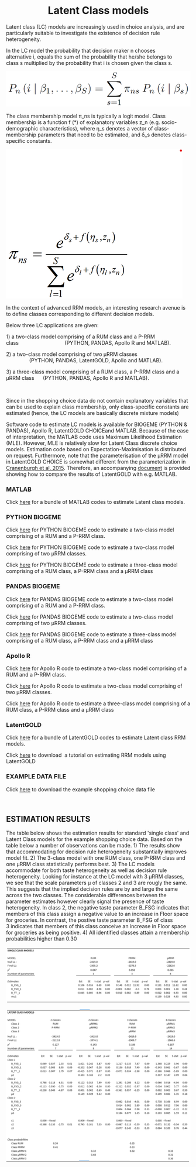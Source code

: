 <div id="bgLayers_comp-la7wokvd" class="MW5IWV" data-hook="bgLayers">
<div id="bgMedia_comp-la7wokvd" class="VgO9Yg">&nbsp;</div>
</div>
<div class="" data-mesh-id="comp-la7wokvdinlineContent" data-testid="inline-content">
<div data-mesh-id="comp-la7wokvdinlineContent-gridContainer" data-testid="mesh-container-content">
<div id="comp-ig9j82m3" class="BaOVQ8 tz5f0K comp-ig9j82m3 wixui-rich-text" data-testid="richTextElement">
<h1 class="font_2 wixui-rich-text__text" style="text-align: center;">Latent Class models</h1>
<p class="font_8 wixui-rich-text__text">Latent class (LC) models are increasingly used in choice analysis, and are particularly suitable to investigate the existence of decision rule heterogeneity.</p>
<p class="font_8 wixui-rich-text__text">In the LC model the probability that decision maker&nbsp;<span class="wixui-rich-text__text">n</span>&nbsp;chooses alternative&nbsp;<span class="wixui-rich-text__text">i,&nbsp;</span>equals<span class="wixui-rich-text__text">&nbsp;</span>the sum of the probability that he/she belongs to class&nbsp;<span class="wixui-rich-text__text">s&nbsp;</span>multiplied by the probability that&nbsp;<span class="wixui-rich-text__text">i</span>&nbsp;is chosen given the class&nbsp;<span class="wixui-rich-text__text">s.</span></p>
<p class="font_8 wixui-rich-text__text"><span class="wixui-rich-text__text"><img src="https://github.com/sandervancranenburgh/advancedRRMmodels/blob/main/Source/RRM%20Models%20%26%20Software/Latent%20class%20models/LC_1.png" alt="" /></span></p>
<p class="font_8 wixui-rich-text__text"><span class="wixui-rich-text__text">The class membership model&nbsp;&pi;_ns&nbsp;is typically a logit model. Class membership is a function&nbsp;f&nbsp;(*) of explanatory variables z_n (e.g. socio-demographic characteristics), where&nbsp;&eta;_s&nbsp;denotes a vector of class-membership parameters that need to be estimated, and&nbsp;&delta;_s&nbsp;denotes class-specific constants.</span></p>
<p class="font_8 wixui-rich-text__text"><span class="wixui-rich-text__text"><img src="https://github.com/sandervancranenburgh/advancedRRMmodels/blob/main/Source/RRM%20Models%20%26%20Software/Latent%20class%20models/LC_2.png" alt="" /></p>
<p class="font_8 wixui-rich-text__text">In the context of advanced RRM models, an interesting research avenue is to define classes corresponding to different decision models.</p>
<p class="font_8 wixui-rich-text__text">Below three LC applications are given:</p>
<p class="font_8 wixui-rich-text__text">1) a two-class model comprising of a RUM class and a P-RRM class&nbsp;&nbsp;&nbsp;&nbsp;&nbsp;&nbsp;&nbsp;&nbsp;&nbsp;&nbsp;&nbsp;&nbsp;&nbsp;&nbsp;&nbsp;&nbsp;&nbsp;&nbsp;&nbsp;&nbsp;&nbsp;&nbsp; &nbsp; &nbsp; &nbsp; &nbsp;&nbsp; (PYTHON, PANDAS, Apollo&nbsp;R and MATLAB).</p>
<p class="font_8 wixui-rich-text__text">2) a two-class model comprising of two &mu;RRM classes &nbsp; &nbsp; &nbsp; &nbsp; &nbsp; &nbsp; &nbsp;  &nbsp; &nbsp; &nbsp; &nbsp; &nbsp; &nbsp; &nbsp; &nbsp; &nbsp; &nbsp; &nbsp; &nbsp; &nbsp; &nbsp; &nbsp; &nbsp; &nbsp; &nbsp;  &nbsp; (PYTHON, PANDAS, LatentGOLD,&nbsp;Apollo and MATLAB).</p>
<p class="font_8 wixui-rich-text__text">3) a three-class model comprising of a RUM class, a P-RRM class and a &mu;RRM class&nbsp;&nbsp;&nbsp;&nbsp;&nbsp; (PYTHON, PANDAS, Apollo&nbsp;R and MATLAB).</p>
<p class="font_8 wixui-rich-text__text">&nbsp;</p>
<p class="font_8 wixui-rich-text__text">Since in the shopping choice data do not contain explanatory variables that can be used to explain class membership, only class-specific constants are estimated (hence, the LC models are basically discrete mixture models)</p>
<p class="font_8 wixui-rich-text__text" dir="ltr">Software code to estimate LC models is available for BIOGEME (PYTHON &amp; PANDAS), Apollo R, LatentGOLD CHOICEand MATLAB. Because of the ease of interpretation, the MATLAB code uses Maximum Likelihood Estimation (MLE). However, MLE is relatively slow for Latent Class discrete choice models. Estimation code based on Expectation-Maximisation is distributed on request. Furthermore, note that the parameterisation of the &mu;RRM model in LatentGOLD CHOICE is somewhat different from the parameterization in <span class="wixui-rich-text__text"><a class="wixui-rich-text__text" href="https://www.advancedrrmmodels.com/_files/ugd/4e8049_dec9ccc8af5f4caa9ddc40ddf5d9baa2.pdf" target="_blank" rel="noopener">Cranenburgh et al. 2015</a></span>. Therefore, an accompanying <a href="https://github.com/sandervancranenburgh/advancedRRMmodels/blob/main/Source/RRM%20Models%20%26%20Software/Latent%20class%20models/LatentGOLD/Comparing%20and%20Cross%20validation%20of%20Latent%20Gold%20muRRM%20results.pdf">document</a> is provided showing how to compare the results of&nbsp;LatentGOLD&nbsp;with e.g.&nbsp;MATLAB.</p>

<h3 class="font_7 wixui-rich-text__text" dir="ltr">MATLAB</h3>
<p class="font_8 wixui-rich-text__text" dir="ltr">Click&nbsp;<span class="wixui-rich-text__text"><a class="wixui-rich-text__text" href="https://github.com/sandervancranenburgh/advancedRRMmodels/tree/main/Source/RRM%20Models%20%26%20Software/Latent%20class%20models/MATLAB" target="_blank" rel="noopener">here</a></span>&nbsp;for a bundle of MATLAB codes to estimate Latent class models.</p>

<h3 class="font_7 wixui-rich-text__text" dir="ltr">PYTHON BIOGEME</h3>
<p class="font_8 wixui-rich-text__text" dir="ltr">Click&nbsp;<span class="wixui-rich-text__text"><a class="wixui-rich-text__text" href="https://github.com/sandervancranenburgh/advancedRRMmodels/blob/main/Source/RRM%20Models%20%26%20Software/Latent%20class%20models/PYTHON%20BIOGEME/LC_RUM_PRRM_2classes.py" target="_blank" rel="noopener">here</a></span>&nbsp;for PYTHON BIOGEME code to estimate a two-class model comprising of a RUM and a P-RRM class.</p>

<p class="font_8 wixui-rich-text__text" dir="ltr">Click&nbsp;<span class="wixui-rich-text__text"><a class="wixui-rich-text__text" href="https://github.com/sandervancranenburgh/advancedRRMmodels/blob/main/Source/RRM%20Models%20%26%20Software/Latent%20class%20models/PYTHON%20BIOGEME/LC_muRRM_2classes.py" target="_blank" rel="noopener">here</a></span>&nbsp;for PYTHON BIOGEME code to estimate a two-class model comprising of two &mu;RRM classes.</p>

<p class="font_8 wixui-rich-text__text" dir="ltr">Click&nbsp;<span class="wixui-rich-text__text"><a class="wixui-rich-text__text" href="[https://surfdrive.surf.nl/files/index.php/s/KWOh5B7YimFp4WD](https://github.com/sandervancranenburgh/advancedRRMmodels/blob/main/Source/RRM%20Models%20%26%20Software/Latent%20class%20models/PYTHON%20BIOGEME/LC_RUM_PRRM_muRRM_3classes.py)" target="_blank" rel="noopener">here</a></span>&nbsp;for PYTHON BIOGEME code to estimate a three-class model comprising of a RUM class, a P-RRM class and a &mu;RRM class</p>

<h3 class="font_8 wixui-rich-text__text" dir="ltr"><span class="wixGuard wixui-rich-text__text">​</span>PANDAS BIOGEME</h3>
<p class="font_8 wixui-rich-text__text" dir="ltr">Click&nbsp;<span class="wixui-rich-text__text"><a class="wixui-rich-text__text" href="https://github.com/sandervancranenburgh/advancedRRMmodels/blob/main/Source/RRM%20Models%20%26%20Software/Latent%20class%20models/PANDAS%20BIOGEME/LC_RUM_PRRM_2classes.py" target="_blank" rel="noopener">here</a></span>&nbsp;for PANDAS BIOGEME code to estimate a two-class model comprising of a RUM and a P-RRM class.</p>

<p class="font_8 wixui-rich-text__text" dir="ltr">Click&nbsp;<span class="wixui-rich-text__text"><a class="wixui-rich-text__text" href="https://github.com/sandervancranenburgh/advancedRRMmodels/blob/main/Source/RRM%20Models%20%26%20Software/Latent%20class%20models/PANDAS%20BIOGEME/LC_muRRM_2classes.py" target="_blank" rel="noopener">here</a></span>&nbsp;for PANDAS BIOGEME code to estimate a two-class model comprising of two &mu;RRM classes.</p>

<p class="font_8 wixui-rich-text__text" dir="ltr">Click&nbsp;<span class="wixui-rich-text__text"><a class="wixui-rich-text__text" href="https://github.com/sandervancranenburgh/advancedRRMmodels/blob/main/Source/RRM%20Models%20%26%20Software/Latent%20class%20models/PANDAS%20BIOGEME/LC_RUM_PRRM_muRRM_3classes.py" target="_blank" rel="noopener">here</a></span>&nbsp;for PANDAS BIOGEME code to estimate a three-class model comprising of a RUM class, a P-RRM class and a &mu;RRM class</p>

<h3 class="font_7 wixui-rich-text__text" dir="ltr">Apollo R</h3>

<p class="font_8 wixui-rich-text__text" dir="ltr">Click&nbsp;<span class="wixui-rich-text__text"><a class="wixui-rich-text__text" href="https://github.com/sandervancranenburgh/advancedRRMmodels/blob/main/Source/RRM%20Models%20%26%20Software/Latent%20class%20models/Apollo%20R/LC_RUM_PRRM_2classes.R" target="_blank" rel="noopener">here</a></span>&nbsp;for&nbsp;<span class="wixui-rich-text__text">Apollo R</span>&nbsp;code to estimate a two-class model comprising of a RUM and a P-RRM class.</p>

<p class="font_8 wixui-rich-text__text" dir="ltr">Click&nbsp;<span class="wixui-rich-text__text"><a class="wixui-rich-text__text" href="https://github.com/sandervancranenburgh/advancedRRMmodels/blob/main/Source/RRM%20Models%20%26%20Software/Latent%20class%20models/Apollo%20R/LC_muRRM_2classes.R" target="_blank" rel="noopener">here</a></span>&nbsp;for&nbsp;<span class="wixui-rich-text__text">Apollo R</span>&nbsp;code to estimate a two-class model comprising of two &mu;RRM classes.</p>

<p class="font_8 wixui-rich-text__text" dir="ltr">Click&nbsp;<span class="wixui-rich-text__text"><a class="wixui-rich-text__text" href="https://github.com/sandervancranenburgh/advancedRRMmodels/blob/main/Source/RRM%20Models%20%26%20Software/Latent%20class%20models/Apollo%20R/LC_RUM_PRRM_muRRM_3classes.R" target="_blank" rel="noopener">here</a></span>&nbsp;for&nbsp;<span class="wixui-rich-text__text">Apollo R</span>&nbsp;code to estimate a three-class model comprising of a RUM class, a P-RRM class and a &mu;RRM class</p>
<h3 class="font_7 wixui-rich-text__text" dir="ltr">LatentGOLD</h3>

<p class="font_8 wixui-rich-text__text" dir="ltr">Click&nbsp;<span class="wixui-rich-text__text"><a class="wixui-rich-text__text" href="https://github.com/sandervancranenburgh/advancedRRMmodels/tree/main/Source/RRM%20Models%20%26%20Software/Latent%20class%20models/LatentGOLD" target="_blank" rel="noopener">here</a></span>&nbsp;for a bundle of LatentGOLD codes to estimate Latent class RRM models.</p>

<p class="font_8 wixui-rich-text__text" dir="ltr">Click&nbsp;<span class="wixui-rich-text__text"><a class="wixui-rich-text__text" href="https://github.com/sandervancranenburgh/advancedRRMmodels/blob/main/Source/RRM%20Models%20%26%20Software/Latent%20class%20models/LatentGOLD/LG-Choice-Tutorial-12-Estimating-Random-Regret-Models.pdf" target="_blank" rel="noopener">here</a></span>&nbsp;to download &nbsp;a tutorial on estimating RRM models using LatentGOLD</p>

<h3 class="font_7 wixui-rich-text__text" dir="ltr">EXAMPLE DATA FILE</h3>
<p class="font_8 wixui-rich-text__text" dir="ltr">Click&nbsp;<span class="wixui-rich-text__text"><a class="wixui-rich-text__text" href="https://github.com/sandervancranenburgh/advancedRRMmodels/tree/main/Source/RRM%20Models%20%26%20Software/Latent%20class%20models/EXAMPLE%20DATA" target="_blank" rel="noopener">here</a></span>&nbsp;to download the example shopping choice data file</p>


<p class="font_8 wixui-rich-text__text" dir="ltr">&nbsp;</p>  
<h2 class="font_7 wixui-rich-text__text" dir="ltr"><span class="wixui-rich-text__text">ESTIMATION RESULTS</span></h2>
<p class="font_8 wixui-rich-text__text" dir="ltr">The table below shows the estimation results for standard 'single class' and Latent Class models for the example shopping choice data. Based on the table below a&nbsp;number of observations can be made. 1)&nbsp;The results show that accommodating for decision rule heterogeneity substantially improves model fit. 2) The 3-class model with one&nbsp;RUM class, one&nbsp;P-RRM class and one&nbsp;&mu;RRM class statistically performs best. 3) The LC models accommodate&nbsp;for both taste heterogeneity as well as decision rule heterogeneity. Looking for instance at the LC model with 3&nbsp;&mu;RRM classes, we see that the scale parameters &mu; of classes 2 and 3 are rougly the same. This suggests that the implied decision rules are by and large the same across the two classes. The considerable differences between the parameter estimates however&nbsp;clearly signal the presence of taste heterogeneity. In class 2, the negative taste parameter B_FSG indicates that members of this class&nbsp;assign a negative value to an increase in Floor space for groceries. In contrast, the postive taste parameter&nbsp;B_FSG of class 3&nbsp;indicates&nbsp;that members of this class conceive an increase in Floor space for groceries as being positive. 4) All identified classes attain a membership probabilities higher than 0.30</p>
<p class="font_8 wixui-rich-text__text" dir="ltr"><img src="https://github.com/sandervancranenburgh/advancedRRMmodels/blob/main/Source/RRM%20Models%20%26%20Software/Latent%20class%20models/SingleClassModels.png" alt="" /></p>
<p class="font_8 wixui-rich-text__text" dir="ltr"><img src="https://github.com/sandervancranenburgh/advancedRRMmodels/blob/main/Source/RRM%20Models%20%26%20Software/Latent%20class%20models/LatentClassModels.png" alt="" /></p>
</div>
</div>
</div>
